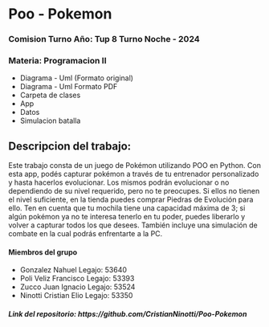 <h1>Poo - Pokemon</h1>
<h3>Comision Turno Año: Tup 8 Turno Noche - 2024 </h3>
<h3>Materia: Programacion II </h3>

<ul>
  <li>Diagrama - Uml (Formato original)</li>
  <li>Diagrama - Uml Formato PDF </li>
  <li>Carpeta de clases </li>
  <li> App </li>
  <li>Datos </li>
  <li>Simulacion batalla </li>
</ul>

<h2>Descripcion del trabajo:</h2>
<p>Este trabajo consta de un juego de Pokémon utilizando POO en Python.
Con esta app, podés capturar pokémon a través de tu entrenador personalizado y hasta hacerlos evolucionar.
Los mismos podrán evolucionar o no dependiendo de su nivel requerido, pero no te preocupes. Si ellos no tienen el nivel suficiente, en la tienda puedes comprar Piedras de Evolución para ello.
Ten en cuenta que tu mochila tiene una capacidad máxima de 3; si algún pokémon ya no te interesa tenerlo en tu poder, puedes liberarlo y volver a capturar todos los que desees.
También incluye una simulación de combate en la cual podrás enfrentarte a la PC.
</p>


<h4>Miembros del grupo</h2>
<ul>
  <li>Gonzalez Nahuel Legajo: 53640</li>
  <li>Poli Veliz Francisco Legajo: 53393</li>
  <li>Zucco Juan Ignacio Legajo: 53524</li>
  <li>Ninotti Cristian Elio Legajo: 53350</li>
</ul>


<h5>Link del repositorio: https://github.com/CristianNinotti/Poo-Pokemon</h5>
